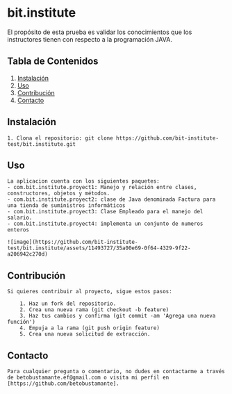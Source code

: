 # bit.institute

El propósito de esta prueba es validar los conocimientos que los instructores tienen con respecto a la programación JAVA. 

## Tabla de Contenidos

1. [Instalación](#instalación)
2. [Uso](#uso)
3. [Contribución](#contribución)
4. [Contacto](#contacto)

## Instalación

    1. Clona el repositorio: git clone https://github.com/bit-institute-test/bit.institute.git

## Uso
    La aplicacion cuenta con los siguientes paquetes:
    - com.bit.institute.proyect1: Manejo y relación entre clases, constructores, objetos y métodos.
    - com.bit.institute.proyect2: clase de Java denominada Factura para una tienda de suministros informáticos
    - com.bit.institute.proyect3: Clase Empleado para el manejo del salario.
    - com.bit.institute.proyect4: implementa un conjunto de numeros enteros

    ![image](https://github.com/bit-institute-test/bit.institute/assets/11493727/35a00e69-0f64-4329-9f22-a206942c270d)

## Contribución
    Si quieres contribuir al proyecto, sigue estos pasos:

        1. Haz un fork del repositorio.
        2. Crea una nueva rama (git checkout -b feature)
        3. Haz tus cambios y confirma (git commit -am 'Agrega una nueva función')
        4. Empuja a la rama (git push origin feature)
        5. Crea una nueva solicitud de extracción.

## Contacto
    Para cualquier pregunta o comentario, no dudes en contactarme a través de betobustamante.ef@gmail.com o visita mi perfil en 
    [https://github.com/betobustamante].

